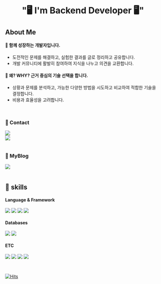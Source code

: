 
<h1 align="center"> "🖥️ I'm Backend Developer 🖥️" </h1>

## About Me


#### 🌱 함께 성장하는 개발자입니다.

- 도전적인 문제를 해결하고, 실험한 결과를 글로 정리하고 공유합니다.
- 개발 커뮤니티에 활발히 참여하여 지식을 나누고 의견을 교환합니다.

#### 🤔 왜? WHY? 근거 중심의 기술 선택을 합니다.

- 상황과 문제를 분석하고, 가능한 다양한 방법을 시도하고 비교하여 적합한 기술을 결정합니다.
- 비용과 효율성을 고려합니다.

<br>

### 🤝 Contact

<a href="mailto:hyeonyong737@gmail.com">
  <img  src="https://img.shields.io/badge/hyeonyong737@gmail.com-8B89CC?style=flat-square&logo=Gmail&logoColor=white"/>
</a>

<br>

<a href="https://honey-wisteria-a29.notion.site/4a6c51a21aab49b888fda4be9f1d9414">
  <img src="https://img.shields.io/badge/이력서-FFFFFF?style=flat-square&logo=Notion&logoColor=black"/>
</a>

<br>
<br>

### 📖 MyBlog

<a href="https://velog.io/@ddh963963" rel="nofollow">
  <img  src="https://img.shields.io/badge/myblog-20C997?style=flat-square&logo=Velog&logoColor=white"/>
</a>

<br>
<br>

## 🔧 skills

#### Language & Framework
<img src="https://img.shields.io/badge/Java-007396?style=flat-square&logo=Java&logoColor=white"/></a>
<img src="https://img.shields.io/badge/springboot-6DB33F?style=flat-square&logo=springboot&logoColor=white"/></a>
<img src="https://img.shields.io/badge/JPA-ED145B?style=flat-square&logo=JPA&logoColor=white"/></a>
<img src="https://img.shields.io/badge/Mybatis-003B57?style=flat-square&logo=Mybatis&logoColor=white"/></a>

#### Databases 

<img src="https://img.shields.io/badge/Mysql-4479A1?style=flat-square&logo=Mysql&logoColor=white"/></a>
<img src="https://img.shields.io/badge/Redis-DC382D?style=flat-square&logo=Redis&logoColor=white"/></a>


#### ETC
<img src="https://img.shields.io/badge/Jenkins-D24939?style=flat-square&logo=Jenkins&logoColor=white"/></a>
<img src="https://img.shields.io/badge/Docker-2496ED?style=flat-square&logo=Docker&logoColor=white"/></a>
<img src="https://img.shields.io/badge/Nginx-009639?style=flat-square&logo=Nginx&logoColor=white"/></a>
<img src="https://img.shields.io/badge/Git-F05032?style=flat-square&logo=Git&logoColor=white"/></a>

<br>


[![Hits](https://hits.seeyoufarm.com/api/count/incr/badge.svg?url=https%3A%2F%2Fgithub.com%2FHYK97%2Fhit-counter&count_bg=%236E91FF&title_bg=%236E91FF&icon=github.svg&icon_color=%23000000&title=hits&edge_flat=false)](https://hits.seeyoufarm.com)
